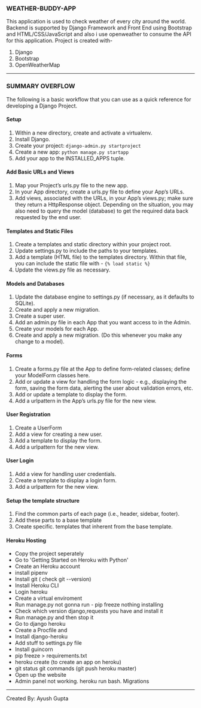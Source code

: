 ### WEATHER-BUDDY-APP
This application is used to check weather of every city around the world. Backend is supported by Django Framework and Front End using Bootstrap and HTML/CSS/JavaScript and also i use openweather to consume the API for this application.
Project is created with-
1. Django
2. Bootstrap
3. OpenWeatherMap

***
### SUMMARY OVERFLOW
The following is a basic workflow that you can use as a quick reference for developing a Django Project.

#### Setup
1. Within a new directory, create and activate a virtualenv.
2. Install Django.
3. Create your project:
```django-admin.py startproject```
4. Create a new app: ```python manage.py startapp```
5. Add your app to the INSTALLED_APPS tuple.

#### Add Basic URLs and Views
1. Map your Project’s urls.py file to the new app.
2. In your App directory, create a urls.py file to define your App’s URLs.
3. Add views, associated with the URLs, in your App’s views.py; make sure they return a HttpResponse object. Depending on the situation, you may also need to query the model (database) to get the required data back requested by the end user.

#### Templates and Static Files
1. Create a templates and static directory within your project root.
2. Update settings.py to include the paths to your templates.
3. Add a template (HTML file) to the templates directory. Within that file, you can include the static file with - ```{% load static %}```
4. Update the views.py file as necessary.

#### Models and Databases
1. Update the database engine to settings.py (if necessary, as it defaults to SQLite).
2. Create and apply a new migration.
3. Create a super user.
4. Add an admin.py file in each App that you want access to in the Admin.
5. Create your models for each App.
6. Create and apply a new migration. (Do this whenever you make any change to a model).

#### Forms
1. Create a forms.py file at the App to define form-related classes; define your ModelForm classes here.
2. Add or update a view for handling the form logic - e.g., displaying the form, saving the form data, alerting the user about validation errors, etc.
3. Add or update a template to display the form.
4. Add a urlpattern in the App’s urls.py file for the new view.

#### User Registration
1. Create a UserForm
2. Add a view for creating a new user.
3. Add a template to display the form.
4. Add a urlpattern for the new view.

#### User Login
1. Add a view for handling user credentials.
2. Create a template to display a login form.
3. Add a urlpattern for the new view.

#### Setup the template structure
1. Find the common parts of each page (i.e., header, sidebar, footer).
2. Add these parts to a base template
3. Create specific. templates that inherent from the base template.

#### Heroku Hosting
- Copy the project seperately
- Go to 'Getting Started on Heroku with Python'
- Create an Heroku account
- install pipenv
- Install git ( check git --version)
- Install Heroku CLI
- Login heroku
- Create a virtual enviroment
- Run manage.py not gonna run - pip freeze nothing installing
- Check which version django,requests you have and install it
- Run manage.py and then stop it
- Go to django heroku
- Create a Procfile and
- Install django-heroku
- Add stuff to settings.py file
- Install guincorn
- pip freeze > requirements.txt
- heroku create (to create an app on heroku)
- git status git commands (git push heroku master)
- Open up the website
- Admin panel not working. heroku run bash. Migrations

***
Created By: Ayush Gupta
